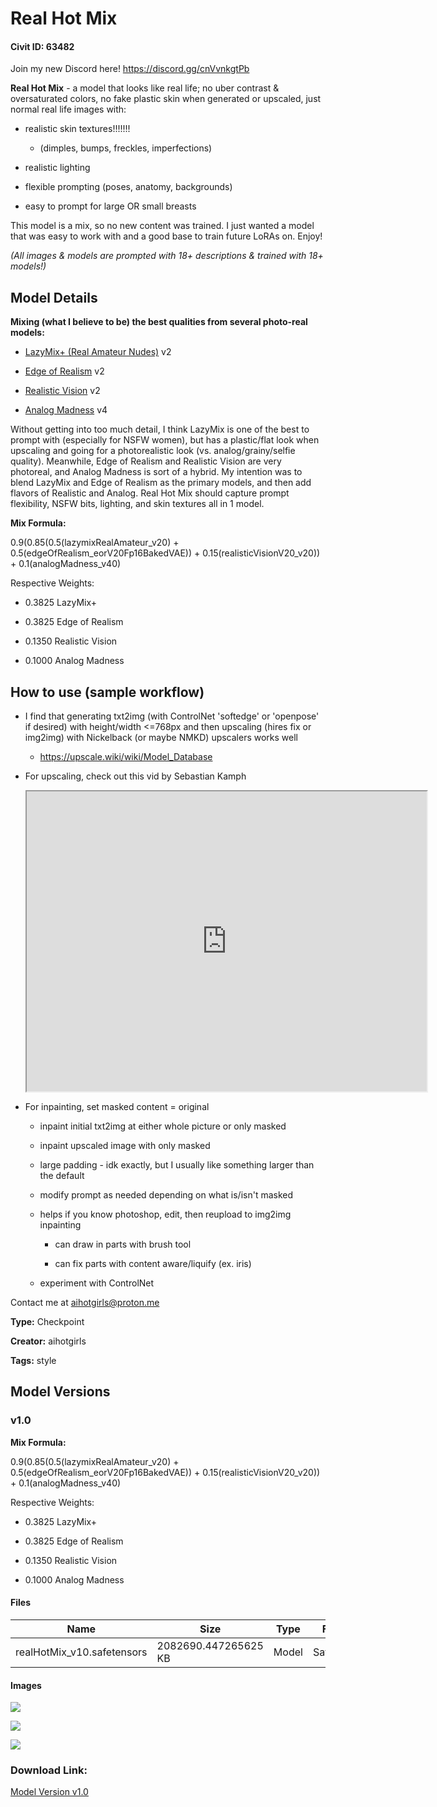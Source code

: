 # Real Hot Mix

#### Civit ID: 63482

<p>Join my new Discord here! <a target="_blank" rel="ugc" href="https://discord.gg/cnVvnkgtPb">https://discord.gg/cnVvnkgtPb</a></p><p><strong>Real Hot Mix</strong> - a model that looks like real life; no uber contrast &amp; oversaturated colors, no fake plastic skin when generated or upscaled, just normal real life images with:</p><ul><li><p>realistic skin textures!!!!!!!</p><ul><li><p>(dimples, bumps, freckles, imperfections)</p></li></ul></li><li><p>realistic lighting</p></li><li><p>flexible prompting (poses, anatomy, backgrounds)</p></li><li><p>easy to prompt for large OR small breasts</p></li></ul><p>This model is a mix, so no new content was trained. I just wanted a model that was easy to work with and a good base to train future LoRAs on. Enjoy!</p><p><em>(All images &amp; models are prompted with 18+ descriptions &amp; trained with 18+ models!)</em></p><p></p><h2 id="model-details">Model Details</h2><p><strong>Mixing (what I believe to be) the best qualities from several photo-real models:</strong></p><ul><li><p><a target="_blank" rel="ugc" href="https://civitai.com/models/10961/lazymix-real-amateur-nudes">LazyMix+ (Real Amateur Nudes)</a> v2</p></li><li><p><a target="_blank" rel="ugc" href="https://civitai.com/models/21813/edge-of-realism">Edge of Realism</a> v2</p></li><li><p><a target="_blank" rel="ugc" href="https://civitai.com/models/4201/realistic-vision-v20">Realistic Vision</a> v2</p></li><li><p><a target="_blank" rel="ugc" href="https://civitai.com/models/8030/analog-madness-realistic-model">Analog Madness</a> v4</p></li></ul><p></p><p>Without getting into too much detail, I think LazyMix is one of the best to prompt with (especially for NSFW women), but has a plastic/flat look when upscaling and going for a photorealistic look (vs. analog/grainy/selfie quality). Meanwhile, Edge of Realism and Realistic Vision are very photoreal, and Analog Madness is sort of a hybrid. My intention was to blend LazyMix and Edge of Realism as the primary models, and then add flavors of Realistic and Analog. Real Hot Mix should capture prompt flexibility, NSFW bits, lighting, and skin textures all in 1 model.</p><p></p><p><strong>Mix Formula:</strong></p><p>0.9(0.85(0.5(lazymixRealAmateur_v20) + 0.5(edgeOfRealism_eorV20Fp16BakedVAE)) + 0.15(realisticVisionV20_v20)) + 0.1(analogMadness_v40)</p><p></p><p>Respective Weights:</p><ul><li><p>0.3825 LazyMix+</p></li><li><p>0.3825 Edge of Realism</p></li><li><p>0.1350 Realistic Vision</p></li><li><p>0.1000 Analog Madness</p></li></ul><p></p><h2 id="how-to-use-sample-workflow"><strong>How to use (sample workflow)</strong></h2><ul><li><p>I find that generating txt2img (with ControlNet 'softedge' or 'openpose' if desired) with height/width &lt;=768px and then upscaling (hires fix or img2img) with Nickelback (or maybe NMKD) upscalers works well</p><ul><li><p><a target="_blank" rel="ugc" href="https://upscale.wiki/wiki/Model_Database">https://upscale.wiki/wiki/Model_Database</a></p></li></ul></li><li><p>For upscaling, check out this vid by Sebastian Kamph</p><div data-youtube-video><iframe width="640" height="480" allowfullscreen="true" autoplay="false" disablekbcontrols="false" enableiframeapi="false" endtime="0" ivloadpolicy="0" loop="false" modestbranding="false" origin playlist src="https://www.youtube.com/embed/EmA0RwWv-os" start="0"></iframe></div></li><li><p>For inpainting, set masked content = original</p><ul><li><p>inpaint initial txt2img at either whole picture or only masked</p></li><li><p>inpaint upscaled image with only masked</p></li><li><p>large padding - idk exactly, but I usually like something larger than the default</p></li><li><p>modify prompt as needed depending on what is/isn't masked</p></li><li><p>helps if you know photoshop, edit, then reupload to img2img inpainting</p><ul><li><p>can draw in parts with brush tool</p></li><li><p>can fix parts with content aware/liquify (ex. iris)</p></li></ul></li><li><p>experiment with ControlNet</p></li></ul></li></ul><p></p><p>Contact me at <a target="_blank" rel="ugc" href="mailto:aihotgirls@proton.me">aihotgirls@proton.me</a></p>

**Type:** Checkpoint

**Creator:** aihotgirls

**Tags:** style

## Model Versions

### v1.0

<p><strong>Mix Formula:</strong></p><p>0.9(0.85(0.5(lazymixRealAmateur_v20) + 0.5(edgeOfRealism_eorV20Fp16BakedVAE)) + 0.15(realisticVisionV20_v20)) + 0.1(analogMadness_v40)</p><p>Respective Weights:</p><ul><li><p>0.3825 LazyMix+</p></li><li><p>0.3825 Edge of Realism</p></li><li><p>0.1350 Realistic Vision</p></li><li><p>0.1000 Analog Madness</p></li></ul>

#### Files

| Name | Size | Type | Format | Download Url | AutoV1 | AutoV2 | SHA256 | CRC32 | BLAKE3 |
| --- | --- | --- | --- | --- | --- | --- | --- | --- | --- |
| realHotMix_v10.safetensors | 2082690.447265625 KB | Model | SafeTensor | https://civitai.com/api/download/models/68036 | D07178EB | 4E7D5B2177 | 4E7D5B21777ABCC39AA1B95A62A1DCC9B4BE432B7377FFA18CA200B0631ABA1C | 2E6548A5 | 0245C4566F75269115E3912AC63190D5BFC32F8FEB8BF6F9581DBE75EA7B986B |

#### Images

<p><img src="https://image.civitai.com/xG1nkqKTMzGDvpLrqFT7WA/6ca973c1-601f-40d5-9f49-e52a21d1da74/width=450/799099.jpeg" /></p>

<p><img src="https://image.civitai.com/xG1nkqKTMzGDvpLrqFT7WA/67ca1e28-8f25-4424-ba7f-bedd4c1605b3/width=450/799100.jpeg" /></p>

<p><img src="https://image.civitai.com/xG1nkqKTMzGDvpLrqFT7WA/9af92699-108c-4844-9a11-7f6b5dc9f252/width=450/800298.jpeg" /></p>

### Download Link:

[Model Version v1.0](https://civitai.com/api/download/models/68036)

